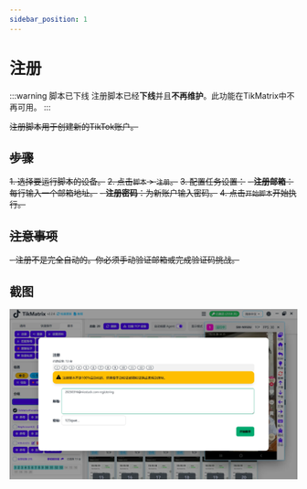 ```yaml
---
sidebar_position: 1
---
```


# 注册

:::warning 脚本已下线
注册脚本已经**下线**并且**不再维护**。此功能在TikMatrix中不再可用。
:::

~~注册脚本用于创建新的TikTok账户。~~

## ~~步骤~~

~~1. 选择要运行脚本的设备。~~
~~2. 点击`脚本` > `注册`。~~
~~3. 配置任务设置：~~
    ~~- **注册邮箱**：每行输入一个邮箱地址。~~
    ~~- **注册密码**：为新账户输入密码。~~
~~4. 点击`开始脚本`开始执行。~~

## ~~注意事项~~

~~- 注册不是完全自动的。你必须手动验证邮箱或完成验证码挑战。~~

## 截图

![注册](../img/register.webp)
